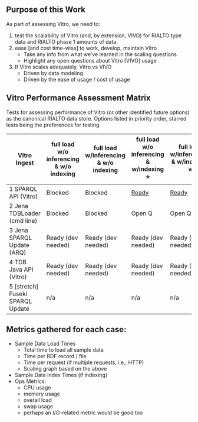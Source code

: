## Purpose of this Work

As part of assessing Vitro, we need to:

1. test the scalability of Vitro (and, by extension, VIVO) for RIALTO type data and RIALTO phase 1 amounts of data. 
2. ease [and cost time-wise] to work, develop, maintain Vitro
    * Take any info from what we’ve learned in the scaling questions
    * Highlight any open questions about Vitro [VIVO] usage
3. If Vitro scales adequately, Vitro vs VIVO
    * Driven by data modeling
    * Driven by the ease of usage / cost of usage

## Vitro Performance Assessment Matrix

Tests for assessing performance of Vitro (or other identified future options) as the canonical RIALTO data store. Options listed in priority order, starred tests being the preferences for testing.

Vitro Ingest | full load w/o inferencing & w/o indexing | full load w/inferencing & w/o indexing | full load w/o inferencing & w/indexing :star: | full load w/inferencing & w/indexing :star:
---------------------------- | ------------- | ------------ | ----------- | --------
1 SPARQL API (Vitro)        | Blocked       | Blocked | [Ready](https://github.com/sul-dlss/rialto/issues/51) | [Ready](https://github.com/sul-dlss/rialto/issues/50)
2 Jena TDBLoader (cmd line) | Blocked       | Blocked | Open Q | Open Q
3 Jena SPARQL Update (ARQ)  | Ready (dev needed) | Ready (dev needed) | Ready (dev needed) | Ready (dev needed)
4 TDB Java API (Vitro)      | Ready (dev needed) | Ready (dev needed) | Ready (dev needed) | Ready (dev needed)
5 [stretch] Fuseki SPARQL Update | n/a | n/a | n/a | n/a

## Metrics gathered for each case:
- Sample Data Load Times
  - Total time to load all sample data
  - Time per RDF record / file
  - Time per request (if multiple requests, i.e., HTTP)
  - Scaling graph based on the above
- Sample Data Index Times (if indexing)
- Ops Metrics: 
  - CPU usage
  - memory usage
  - overall load
  - swap usage
  - perhaps an I/O-related metric would be good too
